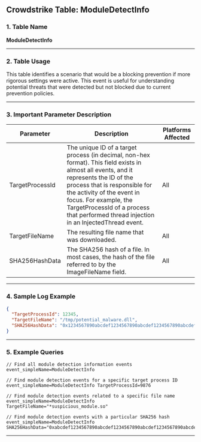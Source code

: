 ## Crowdstrike Table: ModuleDetectInfo

### 1. Table Name

**ModuleDetectInfo**

---

### 2. Table Usage

This table identifies a scenario that would be a blocking prevention if more rigorous settings were active. This event is useful for understanding potential threats that were detected but not blocked due to current prevention policies.

---

### 3. Important Parameter Description

| Parameter | Description | Platforms Affected |
|---|---|---|
| TargetProcessId | The unique ID of a target process (in decimal, non-hex format). This field exists in almost all events, and it represents the ID of the process that is responsible for the activity of the event in focus. For example, the TargetProcessId of a process that performed thread injection in an InjectedThread event. | All |
| TargetFileName | The resulting file name that was downloaded. | All |
| SHA256HashData | The SHA256 hash of a file. In most cases, the hash of the file referred to by the ImageFileName field. | All |

---

### 4. Sample Log Example

```json
{
  "TargetProcessId": 12345,
  "TargetFileName": "/tmp/potential_malware.dll",
  "SHA256HashData": "0x1234567890abcdef1234567890abcdef1234567890abcdef1234567890abcdef"
}
```

---

### 5. Example Queries

```xql
// Find all module detection information events
event_simpleName=ModuleDetectInfo

// Find module detection events for a specific target process ID
event_simpleName=ModuleDetectInfo TargetProcessId=9876

// Find module detection events related to a specific file name
event_simpleName=ModuleDetectInfo TargetFileName="*suspicious_module.so"

// Find module detection events with a particular SHA256 hash
event_simpleName=ModuleDetectInfo SHA256HashData="0xabcdef1234567890abcdef1234567890abcdef1234567890abcdef1234567890abcdef"
```

---